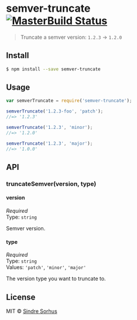 # semver-truncate [![MasterBuild Status](https://travis-ci.org/sindresorhus/semver-truncate.svg?branch=master)](https://travis-ci.org/sindresorhus/semver-truncate)

> Truncate a semver version: `1.2.3` → `1.2.0`


## Install

```sh
$ npm install --save semver-truncate
```


## Usage

```js
var semverTruncate = require('semver-truncate');

semverTruncate('1.2.3-foo', 'patch');
//=> '1.2.3'

semverTruncate('1.2.3', 'minor');
//=> '1.2.0'

semverTruncate('1.2.3', 'major');
//=> '1.0.0'
```


## API

### truncateSemver(version, type)

#### version

*Required*  
Type: `string`

Semver version.

#### type

*Required*  
Type: `string`  
Values: `'patch'`, `'minor'`, `'major'`

The version type you want to truncate to.


## License

MIT © [Sindre Sorhus](http://sindresorhus.com)
